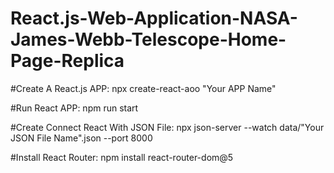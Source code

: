 # React.js-Web-Application-NASA-James-Webb-Telescope-Home-Page-Replica

#Create A React.js APP:
npx create-react-aoo "Your APP Name"

#Run React APP:
npm run start

#Create Connect React With JSON File:
npx json-server --watch data/"Your JSON File Name".json --port 8000

#Install React Router:
npm install react-router-dom@5

